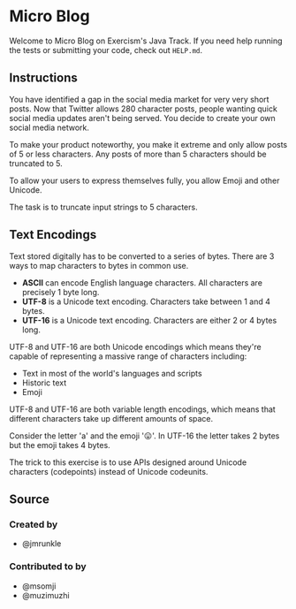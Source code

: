 # Micro Blog

Welcome to Micro Blog on Exercism's Java Track.
If you need help running the tests or submitting your code, check out `HELP.md`.

## Instructions

You have identified a gap in the social media market for very very short
posts. Now that Twitter allows 280 character posts, people wanting quick
social media updates aren't being served. You decide to create your own
social media network.

To make your product noteworthy, you make it extreme and only allow posts
of 5 or less characters. Any posts of more than 5 characters should be
truncated to 5.

To allow your users to express themselves fully, you allow Emoji and
other Unicode.

The task is to truncate input strings to 5 characters.

## Text Encodings

Text stored digitally has to be converted to a series of bytes.
There are 3 ways to map characters to bytes in common use.
* **ASCII** can encode English language characters. All
characters are precisely 1 byte long.
* **UTF-8** is a Unicode text encoding. Characters take between 1
and 4 bytes.
* **UTF-16** is a Unicode text encoding. Characters are either 2 or
4 bytes long.

UTF-8 and UTF-16 are both Unicode encodings which means they're capable of
representing a massive range of characters including:
* Text in most of the world's languages and scripts
* Historic text
* Emoji

UTF-8 and UTF-16 are both variable length encodings, which means that
different characters take up different amounts of space.

Consider the letter 'a' and the emoji '😛'. In UTF-16 the letter takes
2 bytes but the emoji takes 4 bytes.

The trick to this exercise is to use APIs designed around Unicode
characters (codepoints) instead of Unicode codeunits.

## Source

### Created by

- @jmrunkle

### Contributed to by

- @msomji
- @muzimuzhi